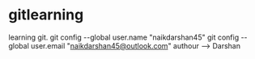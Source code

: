 # gitlearning
learning git.
git config --global user.name "naikdarshan45"
git config --global user.email "naikdarshan45@outlook.com"
authour --> Darshan
